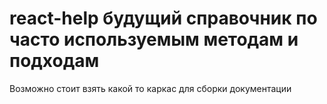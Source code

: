 # react-help будущий справочник по часто используемым методам и подходам

Возможно стоит взять какой то каркас для сборки документации 
